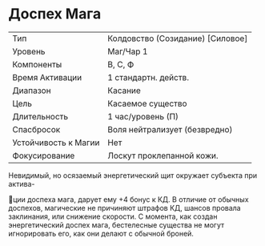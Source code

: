 
# Доспех Мага

| | |
|---|---|
|Тип|Колдовство (Созидание) [Силовое]|
|Уровень| Маг/Чар 1|
|Компоненты| В, С, Ф|
|Время Активации| 1 стандартн. действ.|
|Диапазон| Касание|
|Цель| Касаемое существо|
|Длительность| 1 час/уровень (П)|
|Спасбросок|Воля нейтрализует (безвредно)|
|Устойчивость к Магии| Нет|
|Фокусирование| Лоскут проклепанной кожи.|

Невидимый, но осязаемый энергетический щит окружает субъекта при актива-

ции доспеха мага, дарует ему +4 бонус
к КД. В отличие от обычных доспехов,
магические не причиняют штрафов КД,
шансов провала заклинания, или снижение скорости. С момента, как создан
энергетический доспех мага, бестелесные существа не могут игнорировать
его, как они делают с обычной броней.
